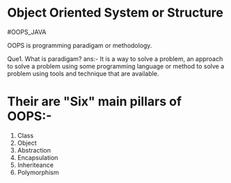 # Object Oriented System or Structure

#OOPS_JAVA


OOPS is programming paradigam or methodology.

Que1. What is paradigam?
ans:- It is a way to solve a problem, an approach to solve a problem using some programming language or method to solve 
      a problem using tools and technique that are available.

# Their are "Six" main pillars of OOPS:- 
1. Class
2. Object
3. Abstraction
4. Encapsulation
5. Inheriteance
6. Polymorphism